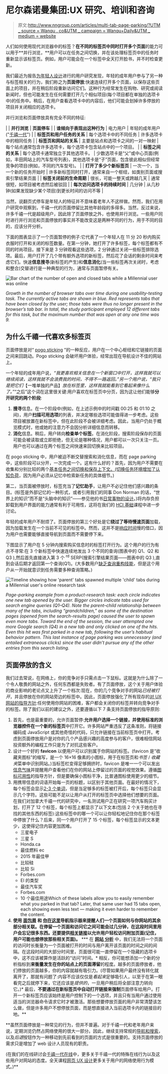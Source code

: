 # 尼尔森诺曼集团:UX 研究、培训和咨询

> 原文:[http://www.nngroup.com/articles/multi-tab-page-parking/?UTM _ source = Wanqu . co&UTM _ campaign = Wanqu+Daily&UTM _ medium = website](http://www.nngroup.com/articles/multi-tab-page-parking/?utm_source=wanqu.co&utm_campaign=Wanqu+Daily&utm_medium=website)



人们如何使用现代浏览器中的标签？**在不同的标签页中同时打开多个页面**的能力可以用于**并行浏览，**用户可以在任务之间切换，并在该处理标签页中的任务时重新显示该标签页。例如，用户可能会在一个标签中全天打开脸书，并不时检查更新。

我们最近为报告[为年轻人设计](/reports/designing-for-young-adults/)进行的用户研究发现，年轻的成年用户参与了另一种与标签相关的行为，我们称之为**页面停放**:快速连续打开多个页面，以保存这些页面上的项目，并在稍后阶段重新访问它们。这种行为经常发生在购物、研究或阅读新闻时，但也可能发生在任何需要打开几个相似项目(每个项目都在单独的选项卡中)的任务中。稍后，在用户查看选项卡中的内容后，他们可能会划掉许多停放的项目并关闭相应的选项卡。

并行浏览和页面停放具有完全不同的特征:

|  | **并行浏览** | **页面停车** |
| **谁倾向于表现出这种行为** | 电力用户 | 年轻的成年用户("[千禧一代](https://www.nngroup.com/articles/millennials-digital-natives/)") |
| **标签页和用户任务的关系** | 每个选项卡中的不同任务 | 许多选项卡中的相同任务 |
| **标签页和网站的关系** | 主要是站点和选项卡之间的一对一映射 | 每个站点通常包含许多选项卡，每个选项卡包含站点中的一个项目。 |
| **标签之间的关系** | 每个选项卡通常独立于其他选项卡。 | 少数选项卡是“父”或中心页面(例如，丰田网站上的汽车型号列表)，其他选项卡是“子”页面，包含彼此相似但经常竞争的项目(例如，不同的汽车型号)。 |
| **打开了多少个新标签页** | 一次一个，当一个新的任务开始时 | 许多新标签同时打开，通常来自一个枢纽，如类别页面或搜索引擎结果页面 |
| **标签关闭前的生命周期** | 很长，可能一整天或跨越几天 | 通常很短，如项目被考虑然后被驳回 |
| **每次访问选项卡的持续时间** | 几分钟 | 从几秒钟(如果发现缺少某个项目)到更长时间的访问不等 |

当然，说翻页式停车是年轻人的特征并不意味着老年人不这样做。然而，我们在用户研究中观察到，千禧一代的页面停留比其他年龄段的多得多。当然，反过来说，许多千禧一代是超级用户，因此除了页面停放之外，也使用并行浏览。一些用户同时进行并行浏览和页面停放的事实并不能改变这是两种不同的行为，用于不同的目的，应该分开分析。

下面的图表显示了一个页面暂停的例子:它代表了一个年轻人在 11 分 20 秒内购买衣服时打开和关闭的标签数量。在第一分钟，她打开了许多标签，每个标签都有不同的时尚项目。接下来是 3 分钟观看这些选项，2 分钟通过关闭一些标签排除选项。最后，用户打开了几个带有额外选项的新标签，然后花了会话的剩余时间来考虑它们。快速**信息搜寻**(新标签的产生)和**信息消化**(当一些标签再次关闭时，考虑和整合)交替进行是一种典型的行为，通常与页面暂停有关。

![Bar chart of the number of open and closed tabs while a Millennial user was online](../Images/6d99369d7cc935268439621b9407e17e.png)

*Growth in the number of browser tabs over time during one usability-testing task. The currently active tabs are shown in blue. Red represents tabs that have been closed by the user; those tabs were thus no longer present in the browser’s tab bar. In total, the study participant employed 12 different tabs for this task, but the maximum number that was open at any one time was 9.*



## 为什么千禧一代喜欢多标签页

页面停放是对“ [pogo sticking](/articles/pogo-sticking/) ”的一种反应，用户在一个中心枢纽和它链接的页面之间来回跳动。Pogo sticking 会破坏用户体验，经常出现在导航设计不佳的网站上。

一个年轻的成年用户说，*“我更喜欢相关信息在一个新窗口中打开，这样我就可以继续阅读，这样我就不会浪费我的时间，不得不一路返回。”*另一个用户说，*“我只是把它们*【一堆单独的产品】*放在标签里，这样我就能看到它看起来像什么了。”*“之后”这个词在这里很关键:用户喜欢在标签页中分页，因为这让他们能够**分开研究的两个阶段**:

1.  **搜寻**信息。在一个阶段中(例如，在上述示例中的时间戳 00:25 和 01:10 之间)，用户**扫描可用选项**的列表，并决定哪些选项可能值得进一步考虑。这些项目被放置在新标签中，但在此阶段不会被详细考虑。因此，当用户仍处于概览模式时，他或她的注意力不会因分析详细信息而转移。
2.  **消化**信息。稍后，用户转向**检查单个标签**。在消化阶段，搜索阶段保存的页面可能会被读取或立即拒绝，但无论是哪种情况，用户都可以一次只关注一页。用户也可以通过在两个标签之间快速来回切换来比较项目。

在 pogo sticking 中，用户被迫不断交替搜索和消化信息，而在 page parking 中，这些阶段可以分开，一次完成一个。这有什么好的？首先，因为用户不需要在收集和分别比较的两个[基本任务之间切换和保存上下文。(切换任务环境](/articles/the-3cs-of-critical-web-use-collect-compare-choose/)[增加了认知负荷](/articles/minimize-cognitive-load/)，因为用户必须从记忆中检索新任务的具体细节。)

第二，当页面被停放时，标签充当了**记忆助手**，让用户不必记住他们感兴趣的条目。(标签是外部记忆的一种形式，或者引用我们的同事 Don Norman 的话，“世界上的知识”而不是“头脑中的知识”——参见他的书[日常事物的设计](/books/design-everyday-things-revised/)。)将内存负担卸载到用户界面的能力通常有利于可用性，这将在我们的 [HCI 基础](/courses/hci/)课程中进一步讨论。

年轻的成年用户不耐烦了。页面停放的第三个好处是它**绕过了等待慢速页面**加载，因为加载发生在一个当前不可见的标签中。然而，这并不是[响应时间](/articles/website-response-times/)慢的借口，因为用户也需要能够直接导航到页面而不需要停下来。

下图显示了用户在 5 分钟内搜索购买信息时的标签打开行为。这个用户的行为有点不寻常:在 3 个新标签中快速连续地发出 3 个不同的查询(图表中的 Q1、Q2 和 Q3 ),然后首先直接进入第 3 个 <sup>rd</sup> SERP(搜索引擎结果页面——图表中的 Q3 ),直到会话后期才返回第一个查询(Q1)。(大多数用户[缺乏查询重构技能](/articles/incompetent-search-skills/)，但是这个用户从一开始就意识到任务需要多种查询策略。)

![Timeline showing how 'parent' tabs spawned multiple 'child' tabs during a Millennial user's online research task](../Images/708c3842190e0c5da22be7840bae1a1a.png)

*Page-parking example from a product-research task: each circle indicates one new tab opened by the user. Bigger circles indicate tabs used for search engine queries (Q1–Q4). Note the parent–child relationship between many of the tabs, including “grandchildren,” as some of the destination pages (opened from the search-results page) caused the user to spawn even more tabs. Toward the end of the session, the user attempted one more Google search (Q4) in a new tab and only clicked on one of the hits. Even this hit was first parked in a new tab, following the user’s habitual behavior pattern. This last instance of page parking was unnecessary (and entailed extraneous clicks) since the user didn’t pursue any of the other entries from this search listing.*



## 页面停放的含义

我们过去常说，在网络上，你的竞争对手只需点击一下鼠标。这就是为什么除了一个令人敬畏的网站之外，任何东西都是失败者。有了页面停放，这个关于用户体验的商业影响的老论点又上升了一个档次:现在，你的几个竞争对手的网站*已经被打开*，并且停放在你的网站旁边的标签中。因此，页面停放强化了所有现存的[对 UX 网站的指导方针](/courses/web-ux-design-guidelines/):任何使用你网站的困难，客户都会关闭你的标签并转向竞争对手的标签。除了我们以前的建议之外，还要遵循以下 7 条支持页面停放的指导原则:

1.  首先，也是最重要的，允许页面暂停:**允许用户选择一个链接，并使用标准的浏览器控件在一个新的标签页**中打开它。许多网站严重违反了这条准则，将链接编码成 JavaScript 或其他奇怪的代码，只允许链接在当前标签页中打开。考虑到页面停放用户是对你的几个产品感兴趣的高度参与的客户，很难相信网站投资额外的编程工作只是为了对抗这些客户。
2.  设计一个好的 **favicon** 以便用户可以识别属于你网站的标签。(favicon 是“收藏夹图标”的缩写，是一个 16×16 像素的小图标，用于在标签页和*书签* / *收藏夹*菜单中识别网站。)当标签栏变得足够拥挤时，favicon 是唯一一个可以发出[信息气味](/articles/information-scent/)并提醒用户查看他们在你的网站上停留过的页面的视觉效果。遵循[图标可用性](/articles/icon-usability/)的指导方针，但是要确保小图标干净，比普通图标使用更少的细节。
3.  用携带信息的词语开始每一页的标题，以区别于其他页面。在最好的情况下，每个标签会显示[2-3 个单词](/articles/first-2-words-a-signal-for-scanning/)，但是当足够多的标签被打开后，每个标签只会显示几个字符。这些可能不足以让用户从打开的标签页中选择他们想要的页面。在我们对加拿大千禧一代的研究中，一名测试用户正在研究一项汽车购买计划，打开了 12 个标签，每个标签上都显示了以下文本(包括 2 个关于她也在寻找的其他东西的标签):这些标签中的哪一个可以让你轻松地记住你在那个标签中停放了什么？后来，同一个用户打开了 15 个标签，每个标签显示的文本更少，这使得记住内容更加困难。
    *   三星电子
    *   三星 S
    *   Honda.ca
    *   最佳燃料 ec
    *   2015 年最佳甲
    *   比较硅
    *   比较 Si
    *   Forbes.com
    *   El 的类型
    *   最佳汽车奖
    *   Forbes.com
    *   10 个最佳用途Which of these labels allow you to easily remember what you parked in that tab? Later, that same user had 15 tabs open, each showing even less text — making it even harder to remember the content.
4.  **使用** [**面包屑**](/articles/breadcrumb-navigation-useful/) **和** [**你在这里**](/articles/navigation-you-are-here/)**导航指示器来提醒人们一个页面如何与你网站的其余部分相关联。在停留一个页面和访问它之间可能会过几分钟，在这段时间里用户会忘记很多东西。还要提供[相关链接](/articles/related-content-pageviews/)以允许用户轻松访问附加页面(记住，用户可能也想停放那些相关页面)。**
***   在 [**网站** **分析**](/articles/analytics-user-experience/) 中，我们无法将一个页面的访问时长衡量为一个页面被打开的时间与用户离开该页面的时间之间的间隔。在这段时间的大部分时间里，页面很可能一直停留在一个隐藏的选项卡中，这不应该被算作是活跃的“访问”时间。*   相反，你可能想添加一个新的分析指标到**来衡量发生在你的站点上的页面滞留**的程度。越多的页面停放者，他们停放的页面越多，你的内容就越有吸引力。(尽管如果用户最终没有转化就离开了，那就有问题了:内容不应该仅仅是*看起来*足够吸引人，以至于在第一眼看完之后就停下来，它还应该是*提供的*，一旦用户稍后将全部注意力转向它。)*   最后，**不要通过在新标签页中自动打开链接来强制**页面停车给用户。打开一个新标签页应该始终是用户控制下的一个选项，并且只有当用户通过使用适当的浏览器命令请求它时才被激活。那些想要停放页面的用户非常清楚该怎么做，但是许多用户不想停放页面，而是想直接进入当前选项卡内的链接目的地。**

 **虽然页面停放是一种常见的行为，但并不普遍。对于千禧一代和老年用户来说，定期浏览仍然占网络使用的很大一部分。因此，继续支持常规的[导航和搜索](/articles/search-not-enough/)，以及*后退*按钮作为一种移动到先前看到的页面的方式是很重要的。支持页面停放的需求只是增加了 web 设计人员现有的职责。

(在我们的在线研讨会[千禧一代在线](https://www.nngroup.com/online-seminars/millennials-online/)中，更多关于千禧一代的特殊在线行为以及这些用户对网站的态度。全天课程[网页 UX 设计](https://www.nngroup.com/courses/web-page-design/)更多关于用户的网络使用行为模式。)** 